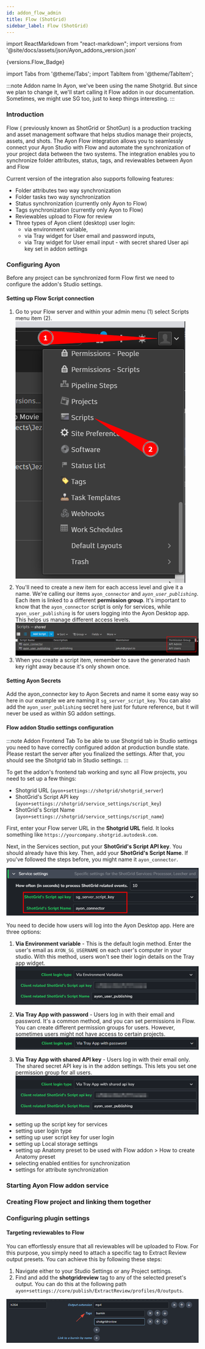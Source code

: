 ```yaml
---
id: addon_flow_admin
title: Flow (ShotGrid)
sidebar_label: Flow (ShotGrid)
---
```


import ReactMarkdown from "react-markdown";
import versions from '@site/docs/assets/json/Ayon_addons_version.json'

<ReactMarkdown>
{versions.Flow_Badge}
</ReactMarkdown>

import Tabs from '@theme/Tabs';
import TabItem from '@theme/TabItem';

:::note Addon name
In Ayon, we've been using the name Shotgrid. But since we plan to change it, we'll start calling it Flow addon in our documentation. Sometimes, we might use SG too, just to keep things interesting.
:::

### Introduction

Flow ( previously known as ShotGrid or ShotGun) is a production tracking and asset management software that helps studios manage their projects, assets, and shots. The Ayon Flow integration allows you to seamlessly connect your Ayon Studio with Flow and automate the synchronization of your project data between the two systems. The integration enables you to synchronize folder attributes, status, tags, and reviewables between Ayon and Flow

Current version of the integration also supports following features:

- Folder attributes two way synchronization
- Folder tasks two way synchronization
- Status synchronization (currently only Ayon to Flow)
- Tags synchronization (currently only Ayon to Flow)
- Reviewables upload to Flow for review
- Three types of Ayon client (desktop) user login:
  - via environment variable,
  - via Tray widget for User email and password inputs,
  - via Tray widget for User email input - with secret shared User api key set in addon settings


### Configuring Ayon

Before any project can be synchronized form Flow first we need to configure the addon's Studio settings.

#### Setting up Flow Script connection

1. Go to your Flow server and within your admin menu (1) select Scripts menu item (2). ![Flow Scripts](assets/shotgrid/sg_server_scripts.png)
2. You'll need to create a new item for each access level and give it a name. We're calling our items `ayon_connector` and _`ayon_user_publishing`_. Each item is linked to a different **permission group**. It's important to know that the `ayon_connector` script is only for services, while `ayon_user_publishing` is for users logging into the Ayon Desktop app. This helps us manage different access levels. ![Flow Scripts items](assets/shotgrid/sg_server_scripts_items.png)
3. When you create a script item, remember to save the generated hash key right away because it's only shown once.

#### Setting Ayon Secrets

Add the ayon_connector key to Ayon Secrets and name it some easy way so here in our example we are naming it `sg_server_script_key`. You can also add the `ayon_user_publishing` secret here just for future reference, but it will never be used as within SG addon settings.

#### Flow addon Studio settings configuration

:::note Addon Frontend Tab
To be able to use Shotgrid tab in Studio settings you need to have correctly configured addon at production bundle state. Please restart the server after you finalized the settings. After that, you should see the Shotgrid tab in Studio settings.
:::

To get the addon's frontend tab working and sync all Flow projects, you need to set up a few things:

*   Shotgrid URL (`ayon+settings://shotgrid/shotgrid_server`)
*   ShotGrid's Script API key (`ayon+settings://shotgrid/service_settings/script_key`)
*   ShotGrid's Script Name (`ayon+settings://shotgrid/service_settings/script_name`)

First, enter your Flow server URL in the **Shotgrid URL** field. It looks something like `https://yourcompany.shotgrid.autodesk.com`.

Next, in the Services section, put your **ShotGrid's Script API key**. You should already have this key. Then, add your **ShotGrid's Script Name**. If you've followed the steps before, you might name it `ayon_connector`.

![Ayon Scripts items](assets/shotgrid/ay_server_scripts_items.png)

You need to decide how users will log into the Ayon Desktop app. Here are three options:

1. **Via Environment variable** - This is the default login method. Enter the user's email as `AYON_SG_USERNAME` on each user's computer in your studio. With this method, users won't see their login details on the Tray app widget.
![Ayon user login env](assets/shotgrid/ay_user_login_env.png)

1. **Via Tray App with password** - Users log in with their email and password. It's a common method, and you can set permissions in Flow. You can create different permission groups for users. However, sometimes users might not have access to certain projects.
![Ayon user login password](assets/shotgrid/ay_user_login_pass.png)

1. **Via Tray App with shared API key** - Users log in with their email only. The shared secret API key is in the addon settings. This lets you set one permission group for all users.
![Ayon user login shared](assets/shotgrid/ay_user_login_shared.png)

- setting up the script key for services
- setting user login type
- setting up user script key for user login
- setting up Local storage settings
- setting up Anatomy preset to be used with Flow addon > How to create Anatomy preset
- selecting enabled entities for synchronization
- settings for attribute synchronization

### Starting Ayon Flow addon service


### Creating Flow project and linking them together

### Configuring plugin settings

#### Targeting reviewables to Flow

You can effortlessly ensure that all reviewables will be uploaded to Flow. For this purpose, you simply need to attach a specific tag to Extract Review output presets. You can achieve this by following these steps:

1. Navigate either to your Studio Settings or any Project settings.
2. Find and add the **shotgridreview** tag to any of the selected preset's output.
   You can do this at the following path `ayon+settings://core/publish/ExtractReview/profiles/0/outputs`.

![Flow shotgrid review tag](assets/shotgrid/review_tag.png)
